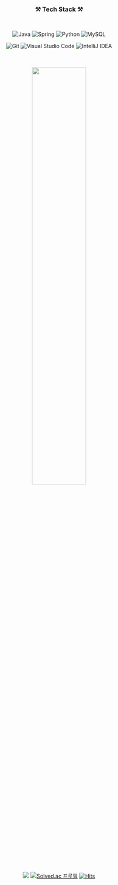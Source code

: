 <div align=center>

<br>
<br>

### ⚒️ Tech Stack ⚒️

<br>

![Java](https://img.shields.io/badge/java-%23ED8B00.svg?style=for-the-badge&logo=java&logoColor=white)
![Spring](https://img.shields.io/badge/spring-6DB33F.svg?style=for-the-badge&logo=spring&logoColor=white)
![Python](https://img.shields.io/badge/python-3776AB?style=for-the-badge&logo=python&logoColor=ffdd54)
![MySQL](https://img.shields.io/badge/mysql-4479A1.svg?style=for-the-badge&logo=mysql&logoColor=white)

![Git](https://img.shields.io/badge/git-%23F05033.svg?style=for-the-badge&logo=git&logoColor=white)
![Visual Studio Code](https://img.shields.io/badge/Visual%20Studio%20Code-0078d7.svg?style=for-the-badge&logo=visual-studio-code&logoColor=white)
![IntelliJ IDEA](https://img.shields.io/badge/IntelliJIDEA-000000.svg?style=for-the-badge&logo=intellij-idea&logoColor=white)

</div>

<br>
<br>

<div align=center>
	<a href="https://github-readme-stats.vercel.app/api?username=jiwonss&show_icons=true">
	  <img align="center" width="53%" src="https://github-readme-stats.vercel.app/api?username=jiwonss&show_icons=true" />
	</a>
</div>

<br>
<br>


<div align=center>

<a href="https://jiwonss.tistory.com/" target="_blank"><img src="https://img.shields.io/static/v1?label=blog&message=Tistory&color=blue"/></a>
[![Solved.ac 프로필](http://mazassumnida.wtf/api/mini/generate_badge?boj=sjs3326)](https://solved.ac/sjs3326)
[![Hits](https://hits.seeyoufarm.com/api/count/incr/badge.svg?url=https%3A%2F%2Fgithub.com%2Fjiwonss&count_bg=%23008CB8&title_bg=%23555555&icon=&icon_color=%23E7E7E7&title=hits&edge_flat=false)](https://hits.seeyoufarm.com)	

</div>

<br>
<br>
